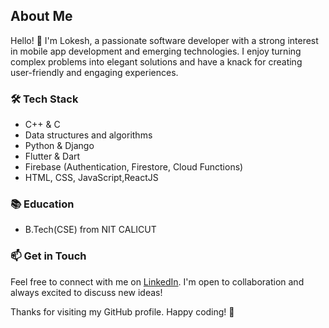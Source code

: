  ## About Me

Hello! 👋 I'm Lokesh, a passionate software developer with a strong interest in mobile app development and emerging technologies. I enjoy turning complex problems into elegant solutions and have a knack for creating user-friendly and engaging experiences.


### 🛠️ Tech Stack
- C++ & C
- Data structures and algorithms
- Python & Django
- Flutter & Dart
- Firebase (Authentication, Firestore, Cloud Functions)
- HTML, CSS, JavaScript,ReactJS

### 📚 Education

- B.Tech(CSE) from NIT CALICUT

### 📫 Get in Touch

Feel free to connect with me on [LinkedIn](https://www.linkedin.com/in/lokesh-p-65441622b/). I'm open to collaboration and always excited to discuss new ideas!

Thanks for visiting my GitHub profile. Happy coding! 🚀

